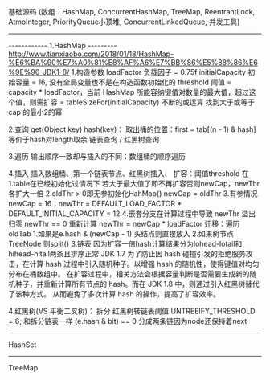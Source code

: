 基础源码
  (数组：HashMap, ConcurrentHashMap, TreeMap, ReentrantLock, AtmoInteger, PriorityQueue小顶堆, ConcurrentLinkedQueue, 并发工具)
  
---
------------ 1.HashMap ---------
http://www.tianxiaobo.com/2018/01/18/HashMap-%E6%BA%90%E7%A0%81%E8%AF%A6%E7%BB%86%E5%88%86%E6%9E%90-JDK1-8/
1.构造参数
loadFactor       负载因子 = 0.75f
initialCapacity  初始容量 = 16, 没有全局变量也不是在构造函数初始化的
threshold        阈值 = capacity * loadFactor，当前 HashMap 所能容纳键值对数量的最大值，超过这个值，则需扩容
   = tableSizeFor(initialCapacity) 不断的或运算 找到大于或等于 cap 的最小2的幂

2.查询 get(Object key)
    hash(key)：
    取出桶的位置：first = tab[(n - 1) & hash] 等价于hash对length取余
    链表查询 / 红黑树查询

3.遍历
    输出顺序一致却与插入的不同：数组桶的顺序遍历

4.插入
    插入数组桶、第一个链表节点、红黑树插入、
    扩容：阈值threshold 在
          1.table在已经初始化过情况下 若大于最大值了即不再扩容否则newCap，newThr各扩大一倍
          2.oldThr > 0即无参初始化HahMap() newCap = oldThr
          3.有参情况 newCap = 16；newThr = DEFAULT_LOAD_FACTOR * DEFAULT_INITIAL_CAPACITY = 12
          4.嵌套分支在计算过程中导致 newThr 溢出归零 newThr == 0 重新计算 newThr = newCap * loadFactor
        迁移：遍历oldTab
          1.如果是e.hash & (newCap - 1) 头结点则直接放入
          2.如果树节点TreeNode 则split()
          3.链表 因为扩容一倍hash计算结果分为lohead-lotail和hihead-hitail两条且排序正常
JDK 1.7 为了防止因 hash 碰撞引发的拒绝服务攻击，在计算 hash 过程中引入随机种子。以增强 hash 的随机性，使得键值对均匀分布在桶数组中。
在扩容过程中，相关方法会根据容量判断是否需要生成新的随机种子，并重新计算所有节点的 hash。而在 JDK 1.8 中，则通过引入红黑树替代了该种方式。
从而避免了多次计算 hash 的操作，提高了扩容效率。

4.红黑树(VS 平衡二叉树)：
  拆分 红黑树转链表阈值 UNTREEIFY_THRESHOLD = 6;
      和拆分链表一样 (e.hash & bit) == 0 分成两条链因为node还保持着next

---

HashSet 



    
---
TreeMap




















